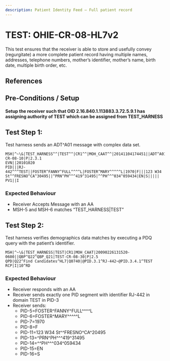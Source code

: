 ```yaml
---
description: Patient Identity Feed – Full patient record
---
```


# TEST: OHIE-CR-08-HL7v2

This test ensures that the receiver is able to store and usefully convey \(regurgitate\) a more complete patient record having multiple names, addresses, telephone numbers, mother’s identifier, mother’s name, birth date, multiple birth order, etc.

## References

## Pre-Conditions / Setup

#### Setup the receiver such that OID 2.16.840.1.113883.3.72.5.9.1 has assigning authority of TEST which can be assigned from TEST\_HARNESS

## Test Step 1:

Test harness sends an ADT^A01 message with complex data set.

```text
MSH|^~\&|TEST_HARNESS^^|TEST^^|CR1^^|MOH_CAAT^^|20141104174451||ADT^A01^ADT_A01|TEST-CR-08-10|P|2.3.1
EVN||20101020
PID|||RJ-442^^^TEST||FOSTER^FANNY^FULL^^^^L|FOSTER^MARY^^^^^L|1970|F|||123 W34 St^^FRESNO^CA^30495||^PRN^PH^^^419^31495|^^PH^^^034^059434|EN|S|||||
PV1||I
```

### Expected Behaviour

* Receiver Accepts Message with an AA
* MSH-5 and MSH-6 matches “TEST\_HARNESS\|TEST”

## Test Step 2:

Test harness verifies demographics data matches by executing a PDQ query with the patient’s identifier.

```text
MSH|^~\&|TEST_HARNESS|TEST|CR1|MOH_CAAT|20090226131520-0600||QBP^Q22^QBP_Q21|TEST-CR-08-30|P|2.5
QPD|Q22^Find Candidates^HL7|Q0740|@PID.3.1^RJ-442~@PID.3.4.1^TEST
RCP|I|10^RD
```

### Expected Behaviour

* Receiver responds with an AA
* Receiver sends exactly one PID segment with identifier RJ-442 in domain TEST in PID-3
* Receiver sends:
  * PID-5=FOSTER^FANNY^FULL^^^^L
  * PID-6=FOSTER^MARY^^^^^L
  * PID-7=1970
  * PID-8=F
  * PID-11=123 W34 St^^FRESNO^CA^20495
  * PID-13=^PRN^PH^^^419^31495
  * PID-14=^^PH^^^034^059434
  * PID-15=EN
  * PID-16=S

